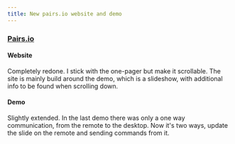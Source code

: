 ```yaml
---
title: New pairs.io website and demo
---
```


### [Pairs.io](http://pairs.io)

#### Website

Completely redone. I stick with the one-pager but make it scrollable. The site
is mainly build around the demo, which is a slideshow, with additional info to
be found when scrolling down.

#### Demo

Slightly extended. In the last demo there was only a one way communication, from
the remote to the desktop. Now it's two ways, update the slide on the remote and
sending commands from it.
